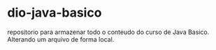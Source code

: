 # dio-java-basico
repositorio para armazenar todo o conteudo do curso de Java Basico.
Alterando um arquivo de forma local.